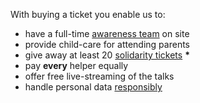 With buying a ticket you enable us to:

- have a full-time [awareness team](consensus.html#awareness) on site
- provide child-care for attending parents
- give away at least 20 [solidarity tickets](#solidarity) **&#42;**
- pay **every** helper equally
- offer free live-streaming of the talks
- handle personal data [responsibly](consensus.html#privacy)
